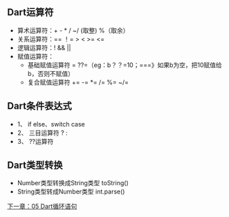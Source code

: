 ## Dart运算符
 * 算术运算符：+    -   *    /     ~/ (取整)    %（取余）
 * 关系运算符：==    ！=   >    <    >=    <=
 * 逻辑运算符：!  &&   ||
 * 赋值运算符：
   * 基础赋值运算符   =   ??=（eg：b？？=10；===》如果b为空，把10赋值给b，否则不赋值）
   * 复合赋值运算符   +=  -=  *=   /=   %=  ~/=

## Dart条件表达式
 * 1、 if else、switch case
 * 2、 三目运算符  ? : 
 * 3、 ??运算符

 ## Dart类型转换
*  Number类型转换成String类型 toString()
*  String类型转成Number类型 int.parse()

[下一章：05 Dart循环语句](../05%20Dart循环语句)
